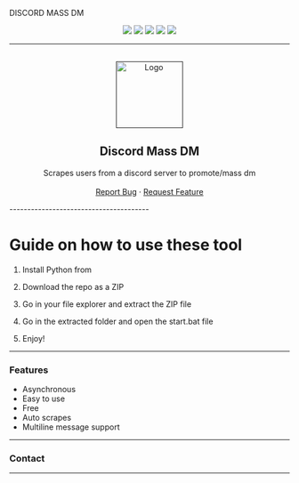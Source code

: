 DISCORD MASS DM 

<div id="top"></div> 
<p align="center">
  <img src="https://img.shields.io/github/contributors/dropout1337/Discord-Mass-DM.svg?style=for-the-badge"/>  
  <img src="https://img.shields.io/github/forks/dropout1337/Discord-Mass-DM.svg?style=for-the-badge"/>
  <img src="https://img.shields.io/github/stars/dropout1337/Discord-Mass-DM.svg?style=for-the-badge"/>    
  <img src="https://img.shields.io/github/issues/dropout1337/Discord-Mass-DM.svg?style=for-the-badge"/>  
  <img src="https://img.shields.io/github/license/dropout1337/Discord-Mass-DM.svg?style=for-the-badge"/> 
</p> 
  
---------------------------------------  
   
<br/>  
<div align="center">
  <a href="">
    <img src="https://i.imgur.com/9l4pHEN.png" alt="Logo" width="120" height="120">
  </a> 
   
  <h2 align="center">Discord Mass DM </h3> 
 
  <p align="center"> 
    Scrapes users from a discord server to promote/mass dm
    <br />
    <br />
    <a href="">Report Bug</a>
    · 
    <a href="">Request Feature</a>
  </p>  
</div> 
---------------------------------------  
  
# Guide on how to use these tool 
  
1. Install Python from 

2. Download the repo as a ZIP
 
3. Go in your file explorer and extract the ZIP file 

4. Go in the extracted folder and open the start.bat file 
  
5. Enjoy! 

--------------------------------------- 
 
### Features  
* Asynchronous  
* Easy to use 
* Free
* Auto scrapes 
* Multiline message support  

--------------------------------------- 

### Contact 
---------------------------------------